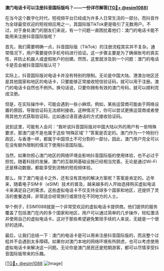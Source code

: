 **澳门电话卡可以注册抖音国际版吗？——一份详尽解答[[TG💪+ @esim1088](https://t.me/s/esim1088)]**

在当今这个数字化时代，短视频平台已经成为许多人日常生活的一部分。而抖音作为全球最受欢迎的短视频应用之一，其国际版TikTok更是吸引了无数用户。不过，对于身处澳门的朋友们来说，有一个问题一直困扰着他们：澳门的电话卡能不能用来注册抖音国际版呢？

首先，我们需要明确一点，抖音国际版（TikTok）的注册流程其实并不复杂。通常情况下，用户需要提供手机号码进行验证。这一步骤主要是为了确保账号的真实性，并防止机器人或虚假账户的创建。然而，这里就涉及到一个问题：澳门的电话卡是否会被抖音国际版认可？

实际上，抖音国际版对电话卡并没有特别的限制。无论是中国大陆、港澳台地区还是其他国家和地区的电话卡，只要能够正常接收短信验证码，就可以用于注册。澳门的电话卡自然也不例外。换句话说，只要你拥有有效的澳门号码，就可以顺利完成注册。

但是，在实际操作中，可能会遇到一些小麻烦。例如，某些运营商可能由于网络设置的原因，导致验证码无法顺利接收。这种情况下，你可以尝试更换运营商或者使用其他方式获取验证码，比如通过语音通话的方式接收验证码。

说到这里，可能有人会问：“我听说抖音国际版对中国大陆以外的用户有一些特殊要求，那澳门是不是也属于这些‘特殊区域’？”答案是否定的。澳门作为一个特别行政区，与香港一样，都属于中国领土不可分割的一部分。因此，澳门用户完全可以在没有额外限制的情况下使用抖音国际版。

当然，如果你担心澳门地区的网络环境会影响抖音国际版的使用体验，也不必过于担忧。随着科技的发展，澳门的互联网基础设施已经相当完善。无论是通过Wi-Fi还是移动数据，都能享受到流畅的短视频体验。

那么，除了澳门电话卡之外，还有没有其他的解决方案呢？答案是肯定的。近年来，随着电子SIM卡（eSIM）技术的普及，越来越多的人开始选择购买虚拟电话卡来满足自己的需求。这些虚拟电话卡不仅支持全球多个国家和地区，还提供了灵活的套餐选择，非常适合经常旅行或居住在不同地方的人士。

举个例子，ESIM1088就是一个非常受欢迎的虚拟电话卡提供商。他们提供的服务覆盖了包括澳门在内的多个国家和地区，用户可以通过简单的几步操作，轻松激活并使用自己的虚拟电话卡。这对于那些希望避免繁琐手续的人来说，无疑是一个很好的选择。

最后，让我们总结一下：澳门的电话卡是可以用来注册抖音国际版的，而且整个过程并不会遇到太多障碍。如果你对澳门本地的网络环境有所顾虑，也可以考虑使用虚拟电话卡来解决这一问题。无论你是澳门居民还是短期游客，都可以尽情享受抖音国际版带来的乐趣。

[[TG💪+ @esim1088](https://t.me/s/esim1088) ![Image](https://i.postimg.cc/4NQfJmqS/Snipaste-2025-05-13-00-14-12.png)]